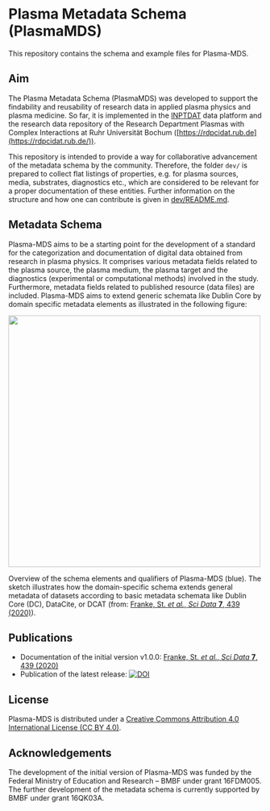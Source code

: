# Plasma Metadata Schema (PlasmaMDS)
This repository contains the schema and example files for Plasma-MDS.

## Aim

The Plasma Metadata Schema (PlasmaMDS) was developed to support the findability and reusability of research data in applied plasma physics and plasma medicine. So far, it is implemented in the [INPTDAT](https://www.inptdat.de/) data platform and the research data repository of the Research Department Plasmas with Complex Interactions at Ruhr Universität Bochum ([https://rdpcidat.rub.de](https://rdpcidat.rub.de/)).

This repository is intended to provide a way for collaborative advancement of the metadata schema by the community. Therefore, the folder `dev/` is prepared to collect flat listings of properties, e.g. for plasma sources, media, substrates, diagnostics etc., which are considered to be relevant for a proper documentation of these entities. Further information on the structure and how one can contribute is given in [dev/README.md](dev/README.md).

## Metadata Schema

Plasma-MDS aims to be a starting point for the development of a standard for the categorization and documentation of digital data obtained from research in plasma physics. It comprises various metadata fields related to the plasma source, the plasma medium, the plasma target and the diagnostics (experimental or computational methods) involved in the study. Furthermore, metadata fields related to published resource (data files) are included. Plasma-MDS aims to extend generic schemata like Dublin Core by domain specific metadata elements as illustrated in the following figure:

<img src="https://media.springernature.com/full/springer-static/image/art%3A10.1038%2Fs41597-020-00771-0/MediaObjects/41597_2020_771_Fig1_HTML.png" width="500">

Overview of the schema elements and qualifiers of Plasma-MDS (blue). The sketch illustrates how the domain-specific schema extends general metadata of datasets according to basic metadata schemata like Dublin Core (DC), DataCite, or DCAT (from: [Franke, St. *et al.*, *Sci Data* **7**, 439 (2020)](https://rdcu.be/ccqQx)).

## Publications

* Documentation of the initial version v1.0.0: [Franke, St. *et al.*, *Sci Data* **7**, 439 (2020)](https://rdcu.be/ccqQx)
* Publication of the latest release: [![DOI](https://zenodo.org/badge/326775660.svg)](https://zenodo.org/badge/latestdoi/326775660)

## License

Plasma-MDS is distributed under a [Creative Commons Attribution 4.0 International License (CC BY 4.0)](https://creativecommons.org/licenses/by/4.0/).

## Acknowledgements

The development of the initial version of Plasma-MDS was funded by the Federal Ministry of Education and Research – BMBF under grant 16FDM005. The further development of the metadata schema is currently supported by BMBF under grant 16QK03A.
